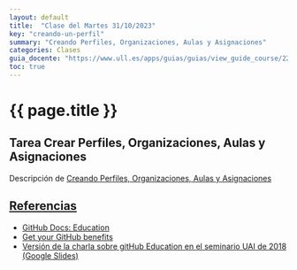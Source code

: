 ```yaml
---
layout: default
title:  "Clase del Martes 31/10/2023"
key: "creando-un-perfil"
summary: "Creando Perfiles, Organizaciones, Aulas y Asignaciones"
categories: Clases
guia_docente: "https://www.ull.es/apps/guias/guias/view_guide_course/2223/125771143"
toc: true
---
```


# {{ page.title }}

## Tarea Crear Perfiles, Organizaciones, Aulas y Asignaciones

Descripción de [Creando Perfiles, Organizaciones, Aulas y Asignaciones](https://ull-mfp-aet.github.io/practicas/creando-un-perfil)


## [Referencias](/references)

* [GitHub Docs: Education](https://docs.github.com/en/education)
* [Get your GitHub benefits](https://education.github.com/discount_requests/application)
* [Versión de la charla sobre gitHub Education en el seminario UAI de 2018 (Google Slides)](https://docs.google.com/presentation/d/1LAZUS4SX7axmzEUElh2Oz2DqC1cJA6PUvb1KixJ1KWw/edit?usp=sharing)